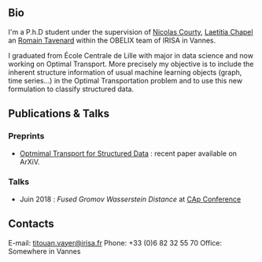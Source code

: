 
## Bio

I'm a P.h.D student under the supervision of [Nicolas Courty](http://people.irisa.fr/Nicolas.Courty/), [Laetitia Chapel](http://people.irisa.fr/Laetitia.Chapel/) an [Romain Tavenard](http://rtavenar.github.io/research/bio.html) within the OBELIX team of IRISA in Vannes. 

I graduated from École Centrale de Lille with major in data science and now working on Optimal Transport. More precisely my objective is to include the inherent structure information of usual machine learning objects (graph, time series...) in the Optimal Transportation problem and to use this new formulation to classify structured data.

## Publications & Talks

### Preprints
- [Optmimal Transport for Structured Data](https://arxiv.org/abs/1805.09114) : recent paper available on ArXiV.

### Talks 
- Juin 2018 : *Fused Gromov Wasserstein Distance* at [CAp Conference](http://cap2018.litislab.fr/)


## Contacts

E-mail: titouan.vayer@irisa.fr
Phone: +33 (0)6 82 32 55 70
Office: Somewhere in Vannes
